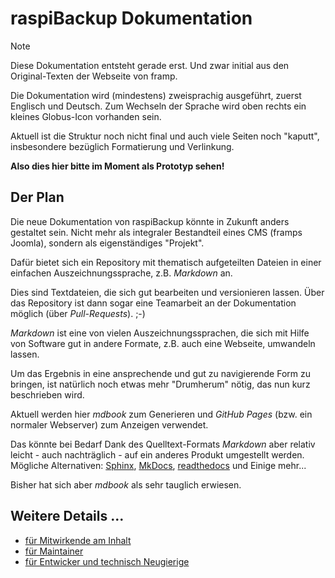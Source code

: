 # raspiBackup Dokumentation

<!-- Hinweis:
     Hier in der `README.md` und den anderen GitHub-Dateien wird *GitHub Flavored Markdown* verwendet.
     Siehe z.B. https://docs.github.com/de/get-started/writing-on-github/getting-started-with-writing-and-formatting-on-github/basic-writing-and-formatting-syntax
-->

> [!NOTE]
> Diese Dokumentation entsteht gerade erst.
> Und zwar initial aus den Original-Texten der Webseite von framp.
>
> Die Dokumentation wird (mindestens) zweisprachig ausgeführt, zuerst Englisch und Deutsch.
> Zum Wechseln der Sprache wird oben rechts ein kleines Globus-Icon vorhanden sein.
>
> Aktuell ist die Struktur noch nicht final und auch viele Seiten noch "kaputt",
> insbesondere bezüglich Formatierung und Verlinkung.
>
> **Also dies hier bitte im Moment als Prototyp sehen!**


## Der Plan

Die neue Dokumentation von raspiBackup könnte in Zukunft anders gestaltet sein.
Nicht mehr als integraler Bestandteil eines CMS (framps Joomla), sondern als eigenständiges
"Projekt".

Dafür bietet sich ein Repository mit thematisch aufgeteilten Dateien
in einer einfachen Auszeichnungssprache, z.B. *Markdown* an.

Dies sind Textdateien, die sich gut bearbeiten und versionieren lassen.
Über das Repository ist dann sogar eine Teamarbeit an der Dokumentation möglich (über *Pull-Requests*). ;-)

*Markdown* ist eine von vielen Auszeichnungssprachen,
die sich mit Hilfe von Software gut in andere Formate, z.B. auch eine Webseite, umwandeln lassen.

Um das Ergebnis in eine ansprechende und gut zu navigierende Form zu bringen,
ist natürlich noch etwas mehr "Drumherum" nötig, das nun kurz beschrieben wird.

Aktuell werden hier *mdbook* zum Generieren und *GitHub Pages* (bzw. ein normaler Webserver) zum Anzeigen verwendet.

Das könnte bei Bedarf Dank des Quelltext-Formats *Markdown* aber relativ leicht - auch nachträglich -
auf ein anderes Produkt umgestellt werden.
Mögliche Alternativen: [Sphinx](https://www.sphinx-doc.org/en/master/index.html), [MkDocs](https://www.mkdocs.org/), [readthedocs](https://readsthedocs.com/) und Einige mehr...

Bisher hat sich aber *mdbook* als sehr tauglich erwiesen.

## Weitere Details ...

  - [für Mitwirkende am Inhalt](CONTRIBUTE.md)
  - [für Maintainer](MAINTAIN.md)
  - [für Entwicker und technisch Neugierige](DEVELOPMENT.md)
